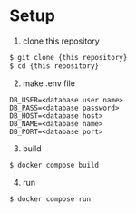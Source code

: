 # Setup

1. clone this repository

```bash
$ git clone {this repository}
$ cd {this repository}
```

2. make .env file

```
DB_USER=<database user name>
DB_PASS=<database password>
DB_HOST=<database host>
DB_NAME=<database name>
DB_PORT=<database port>
```

3. build

```bash
$ docker compose build
```

4. run

```bash
$ docker compose run
```
